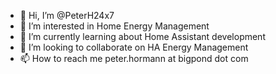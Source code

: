 - 👋 Hi, I’m @PeterH24x7
- 👀 I’m interested in Home Energy Management
- 🌱 I’m currently learning about Home Assistant development
- 💞️ I’m looking to collaborate on HA Energy Management
- 📫 How to reach me peter.hormann at bigpond dot com

<!---
PeterH24x7/PeterH24x7 is a ✨ special ✨ repository because its `README.md` (this file) appears on your GitHub profile.
You can click the Preview link to take a look at your changes.
--->
